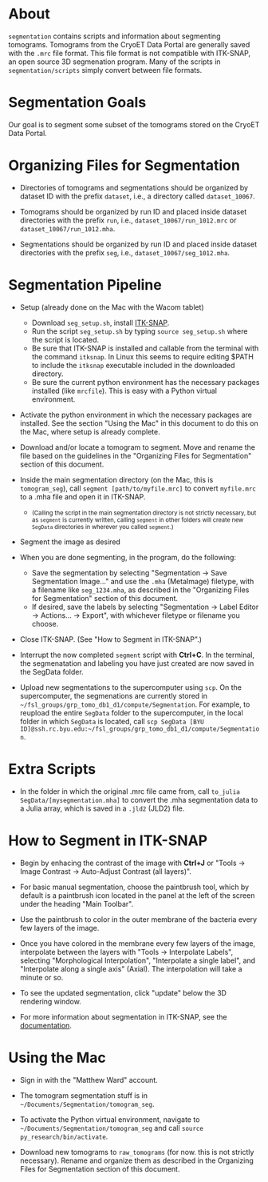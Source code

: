 # About
`segmentation` contains scripts and information about segmenting tomograms. Tomograms from the CryoET Data Portal are generally saved with the `.mrc` file format. This file format is not compatible with ITK-SNAP, an open source 3D segmenation program. Many of the scripts in `segmentation/scripts` simply convert between file formats.

# Segmentation Goals
Our goal is to segment some subset of the tomograms stored on the CryoET Data Portal.

# Organizing Files for Segmentation
 - Directories of tomograms and segmentations should be organized by dataset ID with the prefix `dataset`, i.e., a directory called `dataset_10067`.
  
 - Tomograms should be organized by run ID and placed inside dataset directories with the prefix `run`, i.e., `dataset_10067/run_1012.mrc` or `dataset_10067/run_1012.mha`.
  
 - Segmentations should be organized by run ID and placed inside dataset directories with the prefix `seg`, i.e., `dataset_10067/seg_1012.mha`.

# Segmentation Pipeline
 - Setup (already done on the Mac with the Wacom tablet)
     - Download `seg_setup.sh`, install [ITK-SNAP](http://www.itksnap.org/pmwiki/pmwiki.php?n=Downloads.SNAP3).
     - Run the script `seg_setup.sh` by typing `source seg_setup.sh` where the script is located.
     - Be sure that ITK-SNAP is installed and callable from the terminal with the command `itksnap`. In Linux this seems to require editing $PATH to include the `itksnap` executable included in the downloaded directory.
     - Be sure the current python environment has the necessary packages installed (like `mrcfile`). This is easy with a Python virtual environment.

 - Activate the python environment in which the necessary packages are installed. See the section "Using the Mac" in this document to do this on the Mac, where setup is already complete.

 - Download and/or locate a tomogram to segment. Move and rename the file based on the guidelines in the "Organizing Files for Segmentation" section of this document.

 - Inside the main segmentation directory (on the Mac, this is `tomogram_seg`), call `segment [path/to/myfile.mrc]` to convert `myfile.mrc` to a .mha file and open it in ITK-SNAP. 
   - <small>(Calling the script in the main segmentation directory is not strictly necessary, but as `segment` is currently written, calling `segment` in other folders will create new `SegData` directories in wherever you called `segment`.)</small>

 - Segment the image as desired

 - When you are done segmenting, in the program, do the following:
      - Save the segmentation by selecting "Segmentation → Save Segmentation Image..." and use the `.mha` (MetaImage) filetype, with a filename like `seg_1234.mha`, as described in the "Organizing Files for Segmentation" section of this document.
      - If desired, save the labels by selecting "Segmentation → Label Editor → Actions... → Export", with whichever filetype or filename you choose.

 - Close ITK-SNAP. (See "How to Segment in ITK-SNAP".)

 - Interrupt the now completed `segment` script with **Ctrl+C**. In the terminal, the segmenatation and labeling you have just created are now saved in the SegData folder. 

 - Upload new segmentations to the supercomputer using `scp`. On the supercomputer, the segmenations are currently stored in `~/fsl_groups/grp_tomo_db1_d1/compute/Segmentation`. For example, to reupload the entire `SegData` folder to the supercomputer, in the local folder in which `SegData` is located, call `scp SegData [BYU ID]@ssh.rc.byu.edu:~/fsl_groups/grp_tomo_db1_d1/compute/Segmentation`.

# Extra Scripts
 - In the folder in which the original .mrc file came from, call `to_julia SegData/[mysegmentation.mha]` to convert the .mha segmentation data to a Julia array, which is saved in a `.jld2` (JLD2) file. 

# How to Segment in ITK-SNAP
- Begin by enhacing the contrast of the image with **Ctrl+J** or "Tools → Image Contrast → Auto-Adjust Contrast (all layers)".

- For basic manual segmentation, choose the paintbrush tool, which by default is a paintbrush icon located in the panel at the left of the screen under the heading "Main Toolbar".

- Use the paintbrush to color in the outer membrane of the bacteria every few layers of the image.

- Once you have colored in the membrane every few layers of the image, interpolate between the layers with "Tools → Interpolate Labels", selecting "Morphological Interpolation", "Interpolate a single label", and "Interpolate along a single axis" (Axial). The interpolation will take a minute or so. 

- To see the updated segmentation, click "update" below the 3D rendering window.

- For more information about segmentation in ITK-SNAP, see the [documentation](http://www.itksnap.org/pmwiki/pmwiki.php?n=Documentation.SNAP3).

# Using the Mac
 - Sign in with the "Matthew Ward" account.
 
 - The tomogram segmentation stuff is in `~/Documents/Segmentation/tomogram_seg`.

 - To activate the Python virtual environment, navigate to `~/Documents/Segmentation/tomogram_seg` and call `source py_research/bin/activate`.

 - Download new tomograms to `raw_tomograms` (for now. this is not strictly necessary). Rename and organize them as described in the Organizing Files for Segmentation section of this document.
